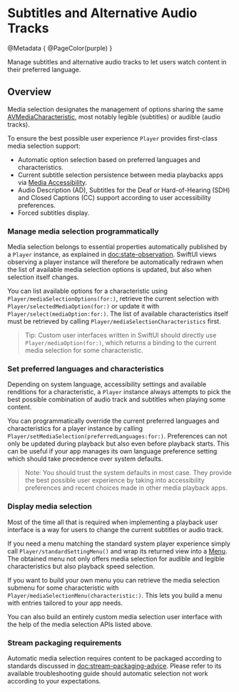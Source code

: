 # Subtitles and Alternative Audio Tracks

@Metadata {
    @PageColor(purple)
}

Manage subtitles and alternative audio tracks to let users watch content in their preferred language.

## Overview

Media selection designates the management of options sharing the same [AVMediaCharacteristic](https://developer.apple.com/documentation/avfoundation/avmediacharacteristic), most notably legible (subtitles) or audible (audio tracks).

To ensure the best possible user experience ``Player`` provides first-class media selection support:

- Automatic option selection based on preferred languages and characteristics.
- Current subtitle selection persistence between media playbacks apps via [Media Accessibility](https://developer.apple.com/documentation/mediaaccessibility/).
- Audio Description (AD), Subtitles for the Deaf or Hard-of-Hearing (SDH) and Closed Captions (CC) support according to user accessibility preferences.
- Forced subtitles display.

### Manage media selection programmatically

Media selection belongs to essential properties automatically published by a ``Player`` instance, as explained in <doc:state-observation>. SwiftUI views observing a player instance will therefore be automatically redrawn when the list of available media selection options is updated, but also when selection itself changes.

You can list available options for a characteristic using ``Player/mediaSelectionOptions(for:)``, retrieve the current selection with ``Player/selectedMediaOption(for:)`` or update it with ``Player/select(mediaOption:for:)``. The list of available characteristics itself must be retrieved by calling ``Player/mediaSelectionCharacteristics`` first.

> Tip: Custom user interfaces written in SwiftUI should directly use ``Player/mediaOption(for:)``, which returns a binding to the current media selection for some characteristic.

### Set preferred languages and characteristics

Depending on system language, accessibility settings and available renditions for a characteristic, a ``Player`` instance always attempts to pick the best possible combination of audio track and subtitles when playing some content.

You can programmatically override the current preferred languages and characteristics for a player instance by calling ``Player/setMediaSelection(preferredLanguages:for:)``. Preferences can not only be updated during playback but also even before playback starts. This can be useful if your app manages its own language preference setting which should take precedence over system defaults.

> Note: You should trust the system defaults in most case. They provide the best possible user experience by taking into accessibility preferences and recent choices made in other media playback apps.

### Display media selection

Most of the time all that is required when implementing a playback user interface is a way for users to change the current subtitles or audio track.

If you need a menu matching the standard system player experience simply call ``Player/standardSettingMenu()`` and wrap its returned view into a [Menu](https://developer.apple.com/documentation/swiftui/menu). The obtained menu not only offers media selection for audible and legible characteristics but also playback speed selection.

If you want to build your own menu you can retrieve the media selection submenu for some characteristic with ``Player/mediaSelectionMenu(characteristic:)``.  This lets you build a menu with entries tailored to your app needs.

You can also build an entirely custom media selection user interface with the help of the media selection APIs listed above.

### Stream packaging requirements

Automatic media selection requires content to be packaged according to standards discussed in <doc:stream-packaging-advice>. Please refer to its available troubleshooting guide should automatic selection not work according to your expectations.
